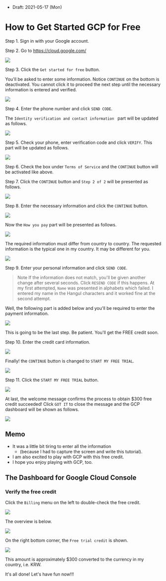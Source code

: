 * Draft: 2021-05-17 (Mon)

# How to Get Started GCP for Free

Step 1. Sign in with your Google account.

Step 2. Go to https://cloud.google.com/

<img src='images/cloud_google_com-homepage-get_started_for_free.png'>

Step 3. Click the `Get started for free` button.

You'll be asked to enter some information. Notice `CONTINUE` on the bottom is deactivated. You cannot click it to proceed the next step until the necessary information is entered and verified.

<img src='images/cloud_google_com-free-step1_of_2_account_information.png'>

Step 4. Enter the phone number and click `SEND CODE`.

The `Identity verification and contact information ` part will be updated as follows.

<img src='images/cloud_google_com-free-step1_of_2_account_information-enter_verification_code.png'>

Step 5. Check your phone, enter verification code and click `VERIFY`. This part will be updated as follows.

<img src='images/cloud_google_com-free-step1_of_2_account_information-phone_number_verified.png'>

Step 6. Check the box under `Terms of Service` and the `CONTINUE` button will be activated like above.

Step 7. Click the `CONTINUE` button and `Step 2 of 2` will be presented as follows.

<img src='images/cloud_google_com-free-step2_of_2_payment_information_verification.png'>

Step 8. Enter the necessary information and click the `CONTINUE` button.

<img src='images/cloud_google_com-free-step2_of_2_payment_information_verification-customer_info.png'>

Now the `How you pay` part will be presented as follows.

<img src='images/cloud_google_com-free-step2_of_2_payment_information_verification-how_you_pay.png'>

The required information must differ from country to country. The requested information is the typical one in my country. It may be different for you.

<img src='images/cloud_google_com-free-step2_of_2_payment_information_verification-verify_your_personal_information.png'>

Step 9. Enter your personal information and click `SEND CODE`.

> Note
> If the information does not match, you'll be given another change after several seconds. Click `RESEND CODE` if this happens. At my first attempted, `Name` was presented in alphabets which failed. I entered my name in the Hangul characters and it worked fine at the second attempt.

Well, the following part is added below and you'll be required to enter the payment information.

<img src='images/cloud_google_com-free-step2_of_2_payment_information_verification-payment_method-1.png'>

This is going to be the last step. Be patient. You'll get the FREE credit soon.

Step 10. Enter the credit card information.

<img src='images/cloud_google_com-free-step2_of_2_payment_information_verification-payment_method-2.png'>

Finally! the `CONTINUE` button is changed to `START MY FREE TRIAL`.

<img src='images/cloud_google_com-free-step2_of_2_payment_information_verification-start_my_free_trial.png'>

Step 11. Click the  `START MY FREE TRIAL` button.

<img src='images/cloud_google_com-free-step2_of_2_payment_information_verification-welcome_message.png'>

At last, the welcome message confirms the process to obtain $300 free credit succeeded! Click `GOT IT` to close the message and the GCP dashboard will be shown as follows.

<img src='images/gcp-dashboard-first_time.png'>

## Memo

* It was a little bit tiring to enter all the information 
  * (because I had to capture the screen and write this tutorial).
* I am also excited to play with GCP with this free credit.
* I hope you enjoy playing with GCP, too.

## The Dashboard for Google Cloud Console

### Verify the free credit

Click the `Billing` menu on the left to double-check the free credit.

<img src='images/gcp-dashboard-menu-part_billing.png'>

The overview is below. 

<img src='images/gcp-dashboard-billing-overview.png'>

On the right bottom corner, the `Free trial credit` is shown.

<img src='images/gcp-dashboard-billing-overview-free_trial_credit.png'>

 This amount is approximately $300 converted to the currency in my country, i.e. KRW.

It's all done! Let's have fun now!!!